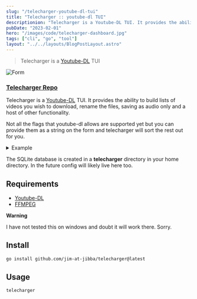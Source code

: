 ```yaml
---
slug: "/telecharger-youtube-dl-tui"
title: "Telecharger :: youtube-dl TUI"
descriptionion: "Telecharger is a Youtube-DL TUI. It provides the ability to build lists of videos you wish to download, rename the files, saving as audio only and a host of other functionality."
pubDate: "2023-02-01"
hero: "/images/code/telecharger-dashboard.jpg"
tags: ["cli", "go", "tool"]
layout: "../../layouts/BlogPostLayout.astro"
---
```


> Telecharger is a [Youtube-DL](https://github.com/ytdl-org/youtube-dl) TUI

![Form](/images/code/telecharger.gif)
### [Telecharger Repo](https://github.com/jim-at-jibba/dtc)

Telecharger is a [Youtube-DL](https://github.com/ytdl-org/youtube-dl) TUI. It provides the ability to build lists of videos you wish to download, rename the files, saving as audio only and a host of other functionality.

Not all the flags that youtube-dl allows are supported yet but you can provide them as a string on the form and telecharger will sort the rest out for you.

<details>
  <summary>Example</summary>

Adding the following extra commands

`--add-metadata --write-all-thumbnails --embed-thumbnail --write-info-json --embed-subs --all-subs`

![Extra commnds](/images/code/telecharger-extra-commands.gif)

</details>

The SQLite database is created in a **telecharger** directory in your home directory. In the future config will likely live here too.

## Requirements

- [Youtube-DL](https://github.com/ytdl-org/youtube-dl)
- [FFMPEG](https://ffmpeg.org/)

**Warning**

I have not tested this on windows and doubt it will work there. Sorry.

## Install

```sh
go install github.com/jim-at-jibba/telecharger@latest
```

## Usage

```sh
telecharger
```
